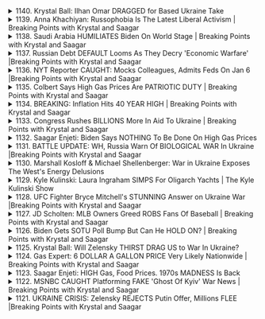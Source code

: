 <details>
<summary>1140. Krystal Ball: Ilhan Omar DRAGGED for Based Ukraine Take</summary><br>

<a href="https://www.youtube.com/watch?v=rkpYAqgWiuI" target="_blank">
    <img src="https://img.youtube.com/vi/rkpYAqgWiuI/maxresdefault.jpg" 
        alt="[Youtube]" width="200">
</a>

# Krystal Ball: Ilhan Omar DRAGGED for Based Ukraine Take


</details>

<details>
<summary>1139. Anna Khachiyan: Russophobia Is The Latest Liberal Activism | Breaking Points with Krystal and Saagar</summary><br>

<a href="https://www.youtube.com/watch?v=CHjNXtRpcxo" target="_blank">
    <img src="https://img.youtube.com/vi/CHjNXtRpcxo/maxresdefault.jpg" 
        alt="[Youtube]" width="200">
</a>

# Anna Khachiyan: Russophobia Is The Latest Liberal Activism | Breaking Points with Krystal and Saagar


</details>

<details>
<summary>1138. Saudi Arabia HUMILIATES Biden On World Stage | Breaking Points with Krystal and Saagar</summary><br>

<a href="https://www.youtube.com/watch?v=vqbFTRKNBVY" target="_blank">
    <img src="https://img.youtube.com/vi/vqbFTRKNBVY/maxresdefault.jpg" 
        alt="[Youtube]" width="200">
</a>

# Saudi Arabia HUMILIATES Biden On World Stage | Breaking Points with Krystal and Saagar


</details>

<details>
<summary>1137. Russian Debt DEFAULT Looms As They Decry 'Economic Warfare' |Breaking Points with Krystal and Saagar</summary><br>

<a href="https://www.youtube.com/watch?v=kcq-YlJqF0w" target="_blank">
    <img src="https://img.youtube.com/vi/kcq-YlJqF0w/maxresdefault.jpg" 
        alt="[Youtube]" width="200">
</a>

# Russian Debt DEFAULT Looms As They Decry 'Economic Warfare' |Breaking Points with Krystal and Saagar


</details>

<details>
<summary>1136. NYT Reporter CAUGHT: Mocks Colleagues, Admits Feds On Jan 6 |Breaking Points with Krystal and Saagar</summary><br>

<a href="https://www.youtube.com/watch?v=YsmwEiAhJqs" target="_blank">
    <img src="https://img.youtube.com/vi/YsmwEiAhJqs/maxresdefault.jpg" 
        alt="[Youtube]" width="200">
</a>

# NYT Reporter CAUGHT: Mocks Colleagues, Admits Feds On Jan 6 |Breaking Points with Krystal and Saagar


</details>

<details>
<summary>1135. Colbert Says High Gas Prices Are PATRIOTIC DUTY | Breaking Points with Krystal and Saagar</summary><br>

<a href="https://www.youtube.com/watch?v=TjADMjBHNRk" target="_blank">
    <img src="https://img.youtube.com/vi/TjADMjBHNRk/maxresdefault.jpg" 
        alt="[Youtube]" width="200">
</a>

# Colbert Says High Gas Prices Are PATRIOTIC DUTY | Breaking Points with Krystal and Saagar


</details>

<details>
<summary>1134. BREAKING: Inflation Hits 40 YEAR HIGH | Breaking Points with Krystal and Saagar</summary><br>

<a href="https://www.youtube.com/watch?v=1-7bEpa-zfs" target="_blank">
    <img src="https://img.youtube.com/vi/1-7bEpa-zfs/maxresdefault.jpg" 
        alt="[Youtube]" width="200">
</a>

# BREAKING: Inflation Hits 40 YEAR HIGH | Breaking Points with Krystal and Saagar


</details>

<details>
<summary>1133. Congress Rushes BILLIONS More In Aid To Ukraine | Breaking Points with Krystal and Saagar</summary><br>

<a href="https://www.youtube.com/watch?v=Cc-aiulAn50" target="_blank">
    <img src="https://img.youtube.com/vi/Cc-aiulAn50/maxresdefault.jpg" 
        alt="[Youtube]" width="200">
</a>

# Congress Rushes BILLIONS More In Aid To Ukraine | Breaking Points with Krystal and Saagar


</details>

<details>
<summary>1132. Saagar Enjeti: Biden Says NOTHING To Be Done On High Gas Prices</summary><br>

<a href="https://www.youtube.com/watch?v=B3RRXa1ZdI8" target="_blank">
    <img src="https://img.youtube.com/vi/B3RRXa1ZdI8/maxresdefault.jpg" 
        alt="[Youtube]" width="200">
</a>

# Saagar Enjeti: Biden Says NOTHING To Be Done On High Gas Prices


</details>

<details>
<summary>1131. BATTLE UPDATE: WH, Russia Warn Of BIOLOGICAL WAR In Ukraine |Breaking Points with Krystal and Saagar</summary><br>

<a href="https://www.youtube.com/watch?v=jFQHS2-crSA" target="_blank">
    <img src="https://img.youtube.com/vi/jFQHS2-crSA/maxresdefault.jpg" 
        alt="[Youtube]" width="200">
</a>

# BATTLE UPDATE: WH, Russia Warn Of BIOLOGICAL WAR In Ukraine |Breaking Points with Krystal and Saagar


</details>

<details>
<summary>1130. Marshall Kosloff & Michael Shellenberger: War in Ukraine Exposes The West's Energy Delusions</summary><br>

<a href="https://www.youtube.com/watch?v=zklyGrdLa9w" target="_blank">
    <img src="https://img.youtube.com/vi/zklyGrdLa9w/maxresdefault.jpg" 
        alt="[Youtube]" width="200">
</a>

# Marshall Kosloff & Michael Shellenberger: War in Ukraine Exposes The West's Energy Delusions


</details>

<details>
<summary>1129. Kyle Kulinski: Laura Ingraham SIMPS For Oligarch Yachts | The Kyle Kulinski Show</summary><br>

<a href="https://www.youtube.com/watch?v=eBcB9y-LZAE" target="_blank">
    <img src="https://img.youtube.com/vi/eBcB9y-LZAE/maxresdefault.jpg" 
        alt="[Youtube]" width="200">
</a>

# Kyle Kulinski: Laura Ingraham SIMPS For Oligarch Yachts | The Kyle Kulinski Show


</details>

<details>
<summary>1128. UFC Fighter Bryce Mitchell's STUNNING Answer on Ukraine War |Breaking Points with Krystal and Saagar</summary><br>

<a href="https://www.youtube.com/watch?v=PP9yWztWSag" target="_blank">
    <img src="https://img.youtube.com/vi/PP9yWztWSag/maxresdefault.jpg" 
        alt="[Youtube]" width="200">
</a>

# UFC Fighter Bryce Mitchell's STUNNING Answer on Ukraine War |Breaking Points with Krystal and Saagar


</details>

<details>
<summary>1127. JD Scholten: MLB Owners Greed ROBS Fans Of Baseball | Breaking Points with Krystal and Saagar</summary><br>

<a href="https://www.youtube.com/watch?v=eEVJVupgb6I" target="_blank">
    <img src="https://img.youtube.com/vi/eEVJVupgb6I/maxresdefault.jpg" 
        alt="[Youtube]" width="200">
</a>

# JD Scholten: MLB Owners Greed ROBS Fans Of Baseball | Breaking Points with Krystal and Saagar


</details>

<details>
<summary>1126. Biden Gets SOTU Poll Bump But Can He HOLD ON? | Breaking Points with Krystal and Saagar</summary><br>

<a href="https://www.youtube.com/watch?v=yeOCb7Si8gc" target="_blank">
    <img src="https://img.youtube.com/vi/yeOCb7Si8gc/maxresdefault.jpg" 
        alt="[Youtube]" width="200">
</a>

# Biden Gets SOTU Poll Bump But Can He HOLD ON? | Breaking Points with Krystal and Saagar


</details>

<details>
<summary>1125. Krystal Ball: Will Zelensky THIRST DRAG US to War In Ukraine?</summary><br>

<a href="https://www.youtube.com/watch?v=vhxVwO2D_uU" target="_blank">
    <img src="https://img.youtube.com/vi/vhxVwO2D_uU/maxresdefault.jpg" 
        alt="[Youtube]" width="200">
</a>

# Krystal Ball: Will Zelensky THIRST DRAG US to War In Ukraine?


</details>

<details>
<summary>1124. Gas Expert: 6 DOLLAR A GALLON PRICE Very Likely Nationwide | Breaking Points with Krystal and Saagar</summary><br>

<a href="https://www.youtube.com/watch?v=tphEQd7pe_4" target="_blank">
    <img src="https://img.youtube.com/vi/tphEQd7pe_4/maxresdefault.jpg" 
        alt="[Youtube]" width="200">
</a>

# Gas Expert: 6 DOLLAR A GALLON PRICE Very Likely Nationwide | Breaking Points with Krystal and Saagar


</details>

<details>
<summary>1123. Saagar Enjeti: HIGH Gas, Food Prices. 1970s MADNESS Is Back</summary><br>

<a href="https://www.youtube.com/watch?v=t05y_9VMvEM" target="_blank">
    <img src="https://img.youtube.com/vi/t05y_9VMvEM/maxresdefault.jpg" 
        alt="[Youtube]" width="200">
</a>

# Saagar Enjeti: HIGH Gas, Food Prices. 1970s MADNESS Is Back


</details>

<details>
<summary>1122. MSNBC CAUGHT Platforming FAKE 'Ghost Of Kyiv' War News | Breaking Points with Krystal and Saagar</summary><br>

<a href="https://www.youtube.com/watch?v=TtNAQtRxVxI" target="_blank">
    <img src="https://img.youtube.com/vi/TtNAQtRxVxI/maxresdefault.jpg" 
        alt="[Youtube]" width="200">
</a>

# MSNBC CAUGHT Platforming FAKE 'Ghost Of Kyiv' War News | Breaking Points with Krystal and Saagar


</details>

<details>
<summary>1121. UKRAINE CRISIS: Zelensky REJECTS Putin Offer, Millions FLEE |Breaking Points with Krystal and Saagar</summary><br>

<a href="https://www.youtube.com/watch?v=oNj9jLvueNA" target="_blank">
    <img src="https://img.youtube.com/vi/oNj9jLvueNA/maxresdefault.jpg" 
        alt="[Youtube]" width="200">
</a>

# UKRAINE CRISIS: Zelensky REJECTS Putin Offer, Millions FLEE |Breaking Points with Krystal and Saagar


</details>

